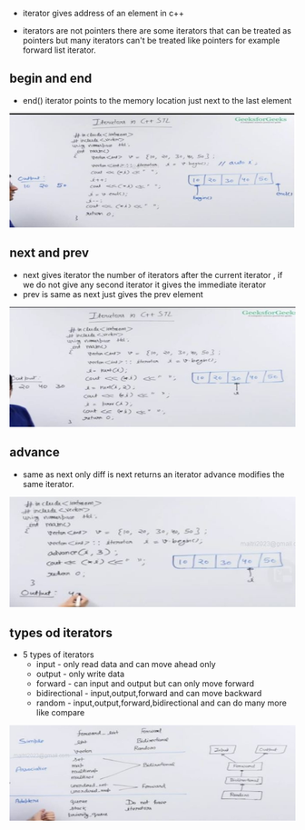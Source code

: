 - iterator gives address of an element in c++

- iterators are not pointers there are some iterators that can be treated as pointers but many iterators can't be treated like pointers for example forward list iterator.

## begin and end

- end() iterator points to the memory location just next to the last element

![](./images/iterator/img1.JPG)

## next and prev

- next gives iterator the number of iterators after the current iterator , if we do not give any second iterator it gives the immediate iterator
- prev is same as next just gives the prev element

![](./images/iterator/img2.JPG)

## advance
- same as next only diff is next returns an iterator advance modifies the same iterator.

![](./images/iterator/img3.JPG)

## types od iterators
- 5 types of iterators
    - input - only read data and can move ahead only
    - output - only write data 
    - forward - can input and output but can only move forward
    - bidirectional - input,output,forward and can move backward
    - random - input,output,forward,bidirectional and can do many more like compare

![](./images/iterator/img4.JPG)